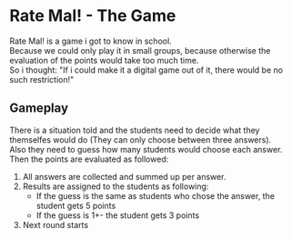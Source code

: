 # Rate Mal! - The Game

Rate Mal! is a game i got to know in school.  
Because we could only play it in small groups, because otherwise the evaluation of the points would take too much time.  
So i thought: "If i could make it a digital game out of it, there would be no such restriction!"

## Gameplay
There is a situation told and the students need to decide what they themselfes would do (They can only choose between three answers).  
Also they need to guess how many students would choose each answer.  
Then the points are evaluated as followed:
1. All answers are collected and summed up per answer.
2. Results are assigned to the students as following:
    - If the guess is the same as students who chose the answer, the student gets 5 points
    - If the guess is 1+- the student gets 3 points
3. Next round starts